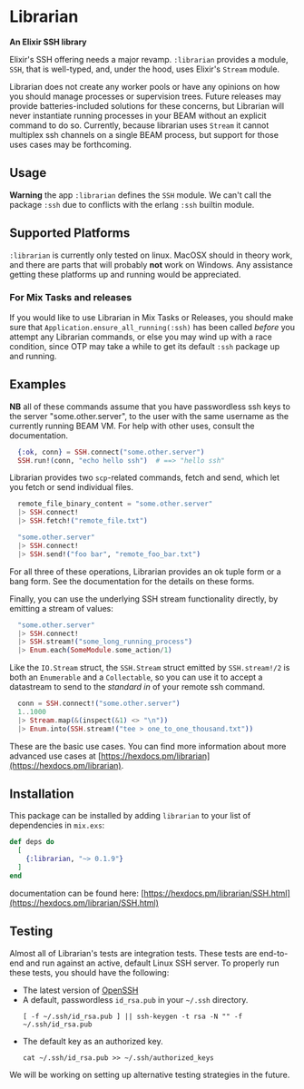 # Librarian

**An Elixir SSH library**

Elixir's SSH offering needs a major revamp.  `:librarian` provides a module,
`SSH`, that is well-typed, and, under the hood, uses Elixir's `Stream` module.

Librarian does not create any worker pools or have any opinions on how you should
manage processes or supervision trees.  Future releases may provide
batteries-included solutions for these concerns, but Librarian will never
instantiate running processes in your BEAM without an explicit command to do so.
Currently, because librarian uses `Stream` it cannot multiplex ssh channels on a
single BEAM process, but support for those uses cases may be forthcoming.

## Usage

**Warning** the app `:librarian` defines the `SSH` module.  We can't call the
package `:ssh` due to conflicts with the erlang `:ssh` builtin module.

## Supported Platforms

`:librarian` is currently only tested on linux.  MacOSX should in theory work,
and there are parts that will probably **not** work on Windows.  Any assistance
getting these platforms up and running would be appreciated.

### For Mix Tasks and releases

If you would like to use Librarian in Mix Tasks or Releases, you should make
sure that `Application.ensure_all_running(:ssh)` has been called *before* you
attempt any Librarian commands, or else you may wind up with a race condition,
since OTP may take a while to get its default `:ssh` package up and running.

## Examples

**NB** all of these commands assume that you have passwordless ssh keys to the
server "some.other.server", to the user with the same username as the currently
running BEAM VM.  For help with other uses, consult the documentation.

```elixir
  {:ok, conn} = SSH.connect("some.other.server")
  SSH.run!(conn, "echo hello ssh")  # ==> "hello ssh"
```

Librarian provides two `scp`-related commands, fetch and send, which let you fetch or send individual files.

```elixir
  remote_file_binary_content = "some.other.server"
  |> SSH.connect!
  |> SSH.fetch!("remote_file.txt")

  "some.other.server"
  |> SSH.connect!
  |> SSH.send!("foo bar", "remote_foo_bar.txt")
```

For all three of these operations, Librarian provides an ok tuple form or a bang form.  See the documentation for the details on these forms.

Finally, you can use the underlying SSH stream functionality directly, by emitting a stream of values:

```elixir
  "some.other.server"
  |> SSH.connect!
  |> SSH.stream!("some_long_running_process")
  |> Enum.each(SomeModule.some_action/1)
```

Like the `IO.Stream` struct, the `SSH.Stream` struct emitted by `SSH.stream!/2` is both an `Enumerable` and a `Collectable`, so you can use it to accept a datastream to send to the *standard in* of your remote ssh command.

```elixir
  conn = SSH.connect!("some.other.server")
  1..1000
  |> Stream.map(&(inspect(&1) <> "\n"))
  |> Enum.into(SSH.stream!("tee > one_to_one_thousand.txt"))
```

These are the basic use cases.  You can find more information about more advanced use cases at [https://hexdocs.pm/librarian](https://hexdocs.pm/librarian).

## Installation

This package can be installed by adding `librarian` to your list of dependencies
in `mix.exs`:

```elixir
def deps do
  [
    {:librarian, "~> 0.1.9"}
  ]
end
```

documentation can be found here: [https://hexdocs.pm/librarian/SSH.html](https://hexdocs.pm/librarian/SSH.html)

## Testing

Almost all of Librarian's tests are integration tests.  These tests are end-to-end and run against an active, default Linux SSH server.  To properly run these tests, you should have the following:

- The latest version of [OpenSSH](https://openssh.com)
- A default, passwordless `id_rsa.pub` in your `~/.ssh` directory.
  ```
  [ -f ~/.ssh/id_rsa.pub ] || ssh-keygen -t rsa -N "" -f ~/.ssh/id_rsa.pub
  ```
- The default key as an authorized key.
  ```
  cat ~/.ssh/id_rsa.pub >> ~/.ssh/authorized_keys
  ```

We will be working on setting up alternative testing strategies in the future.
